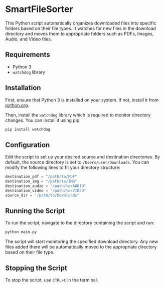 # SmartFileSorter

This Python script automatically organizes downloaded files into specific folders based on their file types. It watches for new files in the download directory and moves them to appropriate folders such as PDFs, Images, Audio, and Video files.

## Requirements

- Python 3
- `watchdog` library

## Installation

First, ensure that Python 3 is installed on your system. If not, install it from [python.org](https://www.python.org/downloads/).

Then, install the `watchdog` library which is required to monitor directory changes. You can install it using pip:

```bash
pip install watchdog
```

## Configuration

Edit the script to set up your desired source and destination directories. By default, the source directory is set to `/Users/user/Downloads`. You can modify the following lines to fit your directory structure:

```python
destination_pdf = "/path/to/PDF"
destination_img = "/path/to/IMG"
destination_audio = "/path/to/AUDIO"
destination_video = "/path/to/VIDEO"
source_dir = "/path/to/Downloads"
```

## Running the Script

To run the script, navigate to the directory containing the script and run:

```bash
python main.py
```

The script will start monitoring the specified download directory. Any new files added there will be automatically moved to the appropriate directory based on their file type.

## Stopping the Script

To stop the script, use `CTRL+C` in the terminal.
